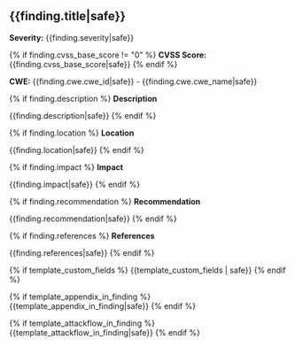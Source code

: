 ## {{finding.title|safe}}

**Severity:** {{finding.severity|safe}}

{% if finding.cvss_base_score != "0" %}
**CVSS Score:** {{finding.cvss_base_score|safe}}
{% endif %}

**CWE:** {{finding.cwe.cwe_id|safe}} - {{finding.cwe.cwe_name|safe}}

{% if finding.description %}
**Description**

{{finding.description|safe}}
{% endif %}

{% if finding.location %}
**Location**

{{finding.location|safe}}
{% endif %}

{% if finding.impact %}
**Impact**

{{finding.impact|safe}}
{% endif %}

{% if finding.recommendation %}
**Recommendation**

{{finding.recommendation|safe}}
{% endif %}

{% if finding.references %}
**References**

{{finding.references|safe}}
{% endif %}

{% if template_custom_fields %}
{{template_custom_fields | safe}}
{% endif %}

{% if template_appendix_in_finding %}
{{template_appendix_in_finding|safe}}
{% endif %}


{% if template_attackflow_in_finding %}
{{template_attackflow_in_finding|safe}}
{% endif %}